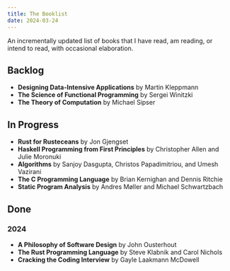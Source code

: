 ```yaml
---
title: The Booklist
date: 2024-03-24
---
```


An incrementally updated list of books that I have read, am reading, or intend to read, with occasional elaboration.

## Backlog
- **Designing Data-Intensive Applications** by Martin Kleppmann
- **The Science of Functional Programming** by Sergei Winitzki
- **The Theory of Computation** by Michael Sipser

## In Progress
- **Rust for Rusteceans** by Jon Gjengset
- **Haskell Programming from First Principles** by Christopher Allen and Julie Moronuki
- **Algorithms** by Sanjoy Dasgupta, Christos Papadimitriou, and Umesh Vazirani
- **The C Programming Language** by Brian Kernighan and Dennis Ritchie
- **Static Program Analysis** by Andres Møller and Michael Schwartzbach

## Done

### 2024

- **A Philosophy of Software Design** by John Ousterhout
- **The Rust Programming Language** by Steve Klabnik and Carol Nichols
- **Cracking the Coding Interview** by Gayle Laakmann McDowell
